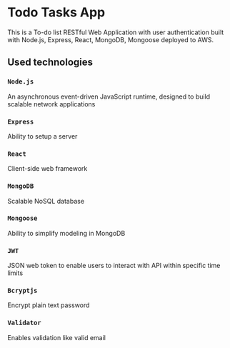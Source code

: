 # Todo Tasks App
This is a To-do list RESTful Web Application with user authentication built with Node.js, Express, React, MongoDB, Mongoose deployed to AWS.

## Used technologies

### `Node.js `
An asynchronous event-driven JavaScript runtime, designed to build scalable network applications
### `Express`
Ability to setup a server
### `React`
Client-side web framework
### `MongoDB`
Scalable NoSQL database
### `Mongoose`
Ability to simplify modeling in MongoDB 
### `JWT`
JSON web token to enable users to interact with API within specific time limits
### `Bcryptjs`
Encrypt plain text password
### `Validator`
Enables validation like valid email

